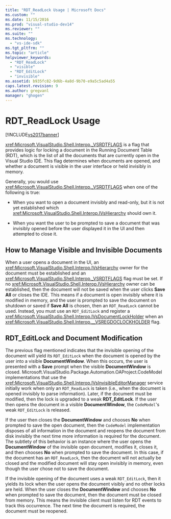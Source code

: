 ```yaml
---
title: "RDT_ReadLock Usage | Microsoft Docs"
ms.custom: ""
ms.date: 11/15/2016
ms.prod: "visual-studio-dev14"
ms.reviewer: ""
ms.suite: ""
ms.technology: 
  - "vs-ide-sdk"
ms.tgt_pltfrm: ""
ms.topic: "article"
helpviewer_keywords: 
  - "RDT_ReadLock"
  - "visible"
  - "RDT_EditLock"
  - "invisible"
ms.assetid: b935fc82-9d6b-4a8d-9b70-e9a5c5ad4a55
caps.latest.revision: 9
ms.author: gregvanl
manager: "ghogen"
---
```

# RDT_ReadLock Usage
[!INCLUDE[vs2017banner](../../includes/vs2017banner.md)]

<xref:Microsoft.VisualStudio.Shell.Interop._VSRDTFLAGS> is a flag that provides logic for locking a document in the Running Document Table (RDT), which is the list of all the documents that are currently open in the Visual Studio IDE. This flag determines when documents are opened, and whether a document is visible in the user interface or held invisibly in memory.  
  
 Generally, you would use <xref:Microsoft.VisualStudio.Shell.Interop._VSRDTFLAGS> when one of the following is true:  
  
-   When you want to open a document invisibly and read-only, but it is not yet established which <xref:Microsoft.VisualStudio.Shell.Interop.IVsHierarchy> should own it.  
  
-   When you want the user to be prompted to save a document that was invisibly opened before the user displayed it in the UI and then attempted to close it.  
  
## How to Manage Visible and Invisible Documents  
 When a user opens a document in the UI, an <xref:Microsoft.VisualStudio.Shell.Interop.IVsHierarchy> owner for the document must be established and an <xref:Microsoft.VisualStudio.Shell.Interop._VSRDTFLAGS> flag must be set. If no <xref:Microsoft.VisualStudio.Shell.Interop.IVsHierarchy> owner can be established, then the document will not be saved when the user clicks **Save All** or closes the IDE. This means if a document is open invisibly where it is modified in memory, and the user is prompted to save the document on shutdown or saved if **Save All** is chosen, then an `RDT_ReadLock` cannot be used. Instead, you must use an `RDT_EditLock` and register a <xref:Microsoft.VisualStudio.Shell.Interop.IVsDocumentLockHolder> when an <xref:Microsoft.VisualStudio.Shell.Interop.__VSREGDOCLOCKHOLDER> flag.  
  
## RDT_EditLock and Document Modification  
 The previous flag mentioned indicates that the invisible opening of the document will yield its `RDT_EditLock` when the document is opened by the user into a visible **DocumentWindow**. When this occurs, the user is presented with a **Save** prompt when the visible **DocumentWindow** is closed. Microsoft.VisualStudio.Package.Automation.OAProject.CodeModel implementations that use the <xref:Microsoft.VisualStudio.Shell.Interop.IVsInvisibleEditorManager> service initially work when only an `RDT_ReadLock` is taken (i.e., when the document is opened invisibly to parse information). Later, if the document must be modified, then the lock is upgraded to a weak **RDT_EditLock**. If the user then opens the document in a visible **DocumentWindow**, the `CodeModel`'s weak `RDT_EditLock` is released.  
  
 If the user then closes the **DocumentWindow** and chooses **No** when prompted to save the open document, then the `CodeModel` implementation disposes of all information in the document and reopens the document from disk invisibly the next time more information is required for the document. The subtlety of this behavior is an instance where the user opens the **DocumentWindow** of the invisible open document, modifies it, closes it, and then chooses **No** when prompted to save the document. In this case, if the document has an `RDT_ReadLock`, then the document will not actually be closed and the modified document will stay open invisibly in memory, even though the user chose not to save the document.  
  
 If the invisible opening of the document uses a weak `RDT_EditLock`, then it yields its lock when the user opens the document visibly and no other locks are held. When the user closes the **DocumentWindow** and chooses **No** when prompted to save the document, then the document must be closed from memory. This means the invisible client must listen for RDT events to track this occurrence. The next time the document is required, the document must be reopened.

